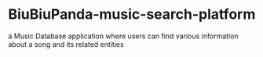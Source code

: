 # BiuBiuPanda-music-search-platform

a Music Database application where users can find various information about a song and its related entities
